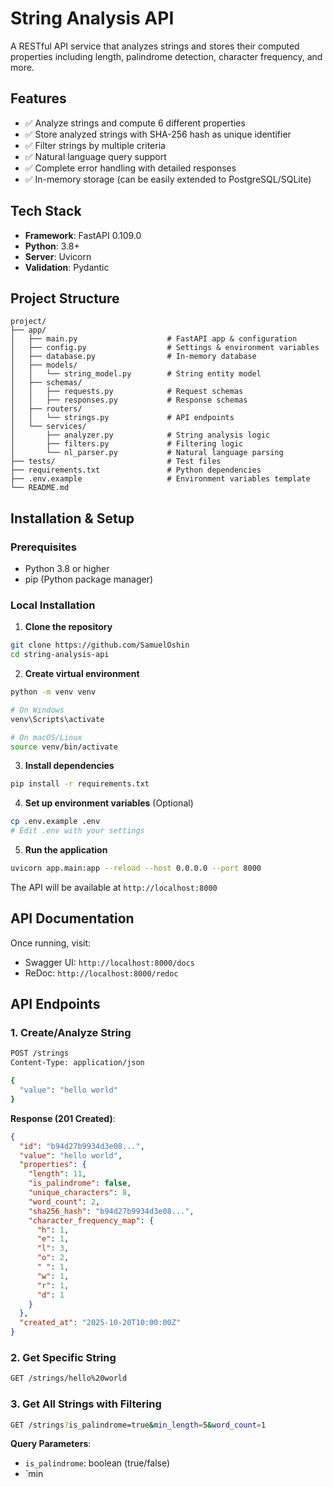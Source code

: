 # String Analysis API

A RESTful API service that analyzes strings and stores their computed properties including length, palindrome detection, character frequency, and more.

## Features

- ✅ Analyze strings and compute 6 different properties
- ✅ Store analyzed strings with SHA-256 hash as unique identifier
- ✅ Filter strings by multiple criteria
- ✅ Natural language query support
- ✅ Complete error handling with detailed responses
- ✅ In-memory storage (can be easily extended to PostgreSQL/SQLite)

## Tech Stack

- **Framework**: FastAPI 0.109.0
- **Python**: 3.8+
- **Server**: Uvicorn
- **Validation**: Pydantic

## Project Structure

```
project/
├── app/
│   ├── main.py                    # FastAPI app & configuration
│   ├── config.py                  # Settings & environment variables
│   ├── database.py                # In-memory database
│   ├── models/
│   │   └── string_model.py        # String entity model
│   ├── schemas/
│   │   ├── requests.py            # Request schemas
│   │   ├── responses.py           # Response schemas
│   ├── routers/
│   │   └── strings.py             # API endpoints
│   └── services/
│       ├── analyzer.py            # String analysis logic
│       ├── filters.py             # Filtering logic
│       └── nl_parser.py           # Natural language parsing
├── tests/                         # Test files
├── requirements.txt               # Python dependencies
├── .env.example                   # Environment variables template
└── README.md
```

## Installation & Setup

### Prerequisites

- Python 3.8 or higher
- pip (Python package manager)

### Local Installation

1. **Clone the repository**
```bash
git clone https://github.com/SamuelOshin
cd string-analysis-api
```

2. **Create virtual environment**
```bash
python -m venv venv

# On Windows
venv\Scripts\activate

# On macOS/Linux
source venv/bin/activate
```

3. **Install dependencies**
```bash
pip install -r requirements.txt
```

4. **Set up environment variables** (Optional)
```bash
cp .env.example .env
# Edit .env with your settings
```

5. **Run the application**
```bash
uvicorn app.main:app --reload --host 0.0.0.0 --port 8000
```

The API will be available at `http://localhost:8000`

## API Documentation

Once running, visit:
- Swagger UI: `http://localhost:8000/docs`
- ReDoc: `http://localhost:8000/redoc`

## API Endpoints

### 1. Create/Analyze String
```bash
POST /strings
Content-Type: application/json

{
  "value": "hello world"
}
```

**Response (201 Created)**:
```json
{
  "id": "b94d27b9934d3e08...",
  "value": "hello world",
  "properties": {
    "length": 11,
    "is_palindrome": false,
    "unique_characters": 8,
    "word_count": 2,
    "sha256_hash": "b94d27b9934d3e08...",
    "character_frequency_map": {
      "h": 1,
      "e": 1,
      "l": 3,
      "o": 2,
      " ": 1,
      "w": 1,
      "r": 1,
      "d": 1
    }
  },
  "created_at": "2025-10-20T10:00:00Z"
}
```

### 2. Get Specific String
```bash
GET /strings/hello%20world
```

### 3. Get All Strings with Filtering
```bash
GET /strings?is_palindrome=true&min_length=5&word_count=1
```

**Query Parameters**:
- `is_palindrome`: boolean (true/false)
- `min